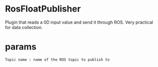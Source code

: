 # RosFloatPublisher 

Plugin that reads a 0D input value and send it through ROS. Very practical for data collection.

# params

```
Topic name : name of the ROS topic to publish to
```

